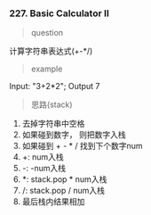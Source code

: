 ### 227. Basic Calculator II
> question

计算字符串表达式(+-*/)

> example

Input: "3+2*2"; Output 7

> 思路(stack)

1. 去掉字符串中空格
2. 如果碰到数字， 则把数字入栈
3. 如果碰到 + - * / 找到下个数字num
4. +: num入栈
5. -: -num入栈
6. *: stack.pop * num入栈
7. /: stack.pop / num入栈
8. 最后栈内结果相加
